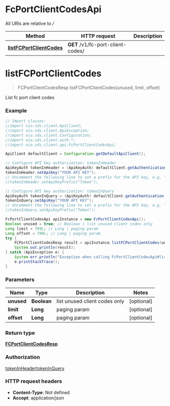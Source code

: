 # FcPortClientCodesApi

All URIs are relative to */*

Method | HTTP request | Description
------------- | ------------- | -------------
[**listFCPortClientCodes**](FcPortClientCodesApi.md#listFCPortClientCodes) | **GET** /v1/fc-port-client-codes/ | 

<a name="listFCPortClientCodes"></a>
# **listFCPortClientCodes**
> FCPortClientCodesResp listFCPortClientCodes(unused, limit, offset)



List fc port client codes

### Example
```java
// Import classes:
//import xio.sds.client.ApiClient;
//import xio.sds.client.ApiException;
//import xio.sds.client.Configuration;
//import xio.sds.client.auth.*;
//import xio.sds.client.api.FcPortClientCodesApi;

ApiClient defaultClient = Configuration.getDefaultApiClient();

// Configure API key authorization: tokenInHeader
ApiKeyAuth tokenInHeader = (ApiKeyAuth) defaultClient.getAuthentication("tokenInHeader");
tokenInHeader.setApiKey("YOUR API KEY");
// Uncomment the following line to set a prefix for the API key, e.g. "Token" (defaults to null)
//tokenInHeader.setApiKeyPrefix("Token");

// Configure API key authorization: tokenInQuery
ApiKeyAuth tokenInQuery = (ApiKeyAuth) defaultClient.getAuthentication("tokenInQuery");
tokenInQuery.setApiKey("YOUR API KEY");
// Uncomment the following line to set a prefix for the API key, e.g. "Token" (defaults to null)
//tokenInQuery.setApiKeyPrefix("Token");

FcPortClientCodesApi apiInstance = new FcPortClientCodesApi();
Boolean unused = true; // Boolean | list unused client codes only
Long limit = 789L; // Long | paging param
Long offset = 789L; // Long | paging param
try {
    FCPortClientCodesResp result = apiInstance.listFCPortClientCodes(unused, limit, offset);
    System.out.println(result);
} catch (ApiException e) {
    System.err.println("Exception when calling FcPortClientCodesApi#listFCPortClientCodes");
    e.printStackTrace();
}
```

### Parameters

Name | Type | Description  | Notes
------------- | ------------- | ------------- | -------------
 **unused** | **Boolean**| list unused client codes only | [optional]
 **limit** | **Long**| paging param | [optional]
 **offset** | **Long**| paging param | [optional]

### Return type

[**FCPortClientCodesResp**](FCPortClientCodesResp.md)

### Authorization

[tokenInHeader](../README.md#tokenInHeader)[tokenInQuery](../README.md#tokenInQuery)

### HTTP request headers

 - **Content-Type**: Not defined
 - **Accept**: application/json

